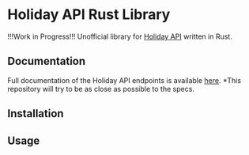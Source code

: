 # Holiday API Rust Library

!!!Work in Progress!!! 
Unofficial library for [Holiday API](https://holidayapi.com) written in Rust.

## Documentation

Full documentation of the Holiday API endpoints is available
[here](https://holidayapi.com/docs).
*This repository will try to be as close as possible to the specs.

## Installation

## Usage